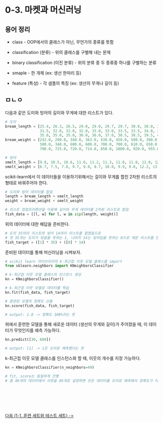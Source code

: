 # 0-3. 마켓과 머신러닝

## 용어 정리

* class - OOP에서의 클래스가 아닌, 무언가의 종류를 뜻함
* classification (분류) - 위의 클래스를 구별해 내는 문제
* binary classification (이진 분류) - 위의 분류 중 두 종류중 하나를 구별하는 분류

* smaple - 한 개체 (ex: 생선 한마리 등)
* feature (특성) - 각 샘플의 특징 (ex: 생선의 무게나 길이 등)

## ㅁㄴㅇ

다음과 같은 도미와 빙어의 길이와 무게에 대한 리스트가 있다.
```python
# 도미
bream_length = [25.4, 26.3, 26.5, 29.0, 29.0, 29.7, 29.7, 30.0, 30.0, 30.7, 31.0, 31.0, 
                31.5, 32.0, 32.0, 32.0, 33.0, 33.0, 33.5, 33.5, 34.0, 34.0, 34.5, 35.0, 
                35.0, 35.0, 35.0, 36.0, 36.0, 37.0, 38.5, 38.5, 39.5, 41.0, 41.0]
bream_weight = [242.0, 290.0, 340.0, 363.0, 430.0, 450.0, 500.0, 390.0, 450.0, 500.0, 475.0, 500.0, 
                500.0, 340.0, 600.0, 600.0, 700.0, 700.0, 610.0, 650.0, 575.0, 685.0, 620.0, 680.0, 
                700.0, 725.0, 720.0, 714.0, 850.0, 1000.0, 920.0, 955.0, 925.0, 975.0, 950.0]

# 빙어
smelt_length = [9.8, 10.5, 10.6, 11.0, 11.2, 11.3, 11.8, 11.8, 12.0, 12.2, 12.4, 13.0, 14.3, 15.0]
smelt_weight = [6.7, 7.5, 7.0, 9.7, 9.8, 8.7, 10.0, 9.9, 9.8, 12.2, 13.4, 12.2, 19.7, 19.9]

```

scikit-learn에서 이 데이터들을 이용하기위해서는 길이와 무게를 합친 2차원 리스트의 형태로 바꿔주어야 한다.

```python
# 도미와 빙어 데이터를 합침
length = bream_length + smelt_length
weight = bream_weight + smelt_weight

# 리스트 컴컴프리헨션을 이용해 길이와 무게 데이터를 2차원 리스트로 합침
fish_data = [[l, w] for l, w in zip(length, weight)]
```

위의 데이터에 대한 해답을 준비한다.
```python
# 도미 35마리 리스트와 빙어 14마리 리스트를 합쳤음으로
# 첫 35개는 도미가 맞음을 뜻하는 1, 나머지 14는 빙어임을 뜻하는 0으로 채운 리스트를 만든다.
fish_target = ([1] * 35) + ([0] * 14)
```

준비된 데이터를 통해 머신러닝을 시켜보자.
```python
# scikit learn 라이브러리의 k-최근접 이웃 모델 클래스를 import
from sklearn.neighbors import KNeighborsClassifier

# k-최근접 이웃 모델 클래스의 인스턴스 생성
kn = KNeighborsClassifier()

# k-최근접 이웃 모델로 데이터를 학습
kn.fit(fish_data, fish_target)

# 훈련된 모델의 정확도 산출
kn.score(fish_data, fish_target)

# output: 1.0 -> 정확도 100%라는 뜻
```

위에서 훈련한 모델을 통해 새로운 데이터 (생선의 무게와 길이)가 주어졌을 때, 이 데이터가 무엇인지를 예측 가능하다.
```python
kn.predict([30, 600])

# output: [1] -> 1은 도미로 예측했다는 뜻
```

k-최근접 이웃 모델 클래스를 인스턴스화 할 때, 이웃의 개수를 지정 가능하다.
```python
kn = KNeighborsClassifier(n_neighbors=49)

# fit, score는 동일하게 진행
# 총 49개의 데이터에서 이웃을 49개로 설정하면 모든 데이터를 도미로 예측해서 정확도가 이상해진다.
```

</br></br></br></br>

[다음 (1-1. 훈련 세트와 테스트 세트) ->](https://github.com/RFLXN/PnP.AI.2023/tree/main/doc/1.%20%EB%8D%B0%EC%9D%B4%ED%84%B0%20%EB%8B%A4%EB%A3%A8%EA%B8%B0/1.%20%ED%9B%88%EB%A0%A8%20%EC%84%B8%ED%8A%B8%EC%99%80%20%ED%85%8C%EC%8A%A4%ED%8A%B8%20%EC%84%B8%ED%8A%B8)